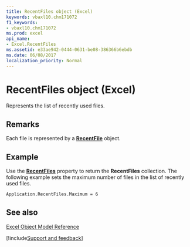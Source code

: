 ```yaml
---
title: RecentFiles object (Excel)
keywords: vbaxl10.chm171072
f1_keywords:
- vbaxl10.chm171072
ms.prod: excel
api_name:
- Excel.RecentFiles
ms.assetid: e33ae942-0444-0631-be08-386366b6ebdb
ms.date: 06/08/2017
localization_priority: Normal
---
```



# RecentFiles object (Excel)

Represents the list of recently used files.


## Remarks

 Each file is represented by a **[RecentFile](Excel.RecentFile.md)** object.


## Example

Use the  **[RecentFiles](Excel.Application.RecentFiles.md)** property to return the **RecentFiles** collection. The following example sets the maximum number of files in the list of recently used files.


```vb
Application.RecentFiles.Maximum = 6
```


## See also


[Excel Object Model Reference](overview/Excel/object-model.md)

[!include[Support and feedback](~/includes/feedback-boilerplate.md)]
